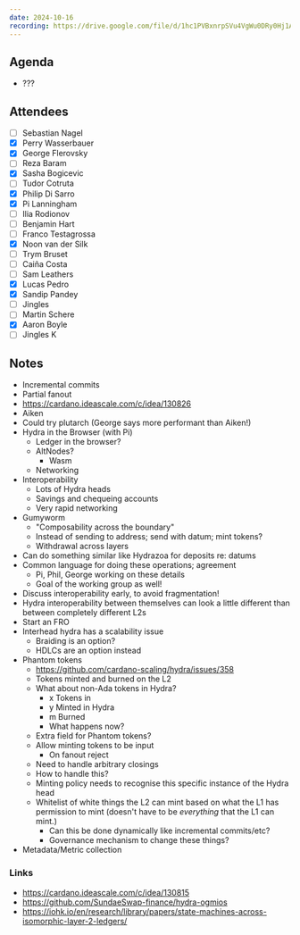 ```yaml
---
date: 2024-10-16
recording: https://drive.google.com/file/d/1hc1PVBxnrpSVu4VgWu0DRy0Hj1AT5J30/view?usp=sharing
---
```


## Agenda
- ???

## Attendees
  - [ ] Sebastian Nagel
  - [x] Perry Wasserbauer
  - [x] George Flerovsky
  - [ ] Reza Baram
  - [x] Sasha Bogicevic
  - [ ] Tudor Cotruta
  - [x] Philip Di Sarro
  - [x] Pi Lanningham
  - [ ] Ilia Rodionov
  - [ ] Benjamin Hart
  - [ ] Franco Testagrossa
  - [x] Noon van der Silk
  - [ ] Trym Bruset
  - [ ] Caiña Costa
  - [ ] Sam Leathers
  - [x] Lucas Pedro
  - [x] Sandip Pandey
  - [ ] Jingles
  - [ ] Martin Schere
  - [x] Aaron Boyle
  - [ ] Jingles K

## Notes

- Incremental commits
- Partial fanout
- <https://cardano.ideascale.com/c/idea/130826>
- Aiken
- Could try plutarch (George says more performant than Aiken!)
- Hydra in the Browser (with Pi)
  - Ledger in the browser?
  - AltNodes?
    - Wasm
  - Networking
- Interoperability
  - Lots of Hydra heads
  - Savings and chequeing accounts
  - Very rapid networking
- Gumyworm
  - "Composability across the boundary"
  - Instead of sending to address; send with datum;
    mint tokens?
  - Withdrawal across layers
- Can do something similar like Hydrazoa for deposits re: datums
- Common language for doing these operations; agreement
  - Pi, Phil, George working on these details
  - Goal of the working group as well!
- Discuss interoperability early, to avoid fragmentation!
- Hydra interoperability between themselves can look a little different than
  between completely different L2s
- Start an FRO
- Interhead hydra has a scalability issue
  - Braiding is an option?
  - HDLCs are an option instead
- Phantom tokens
  - <https://github.com/cardano-scaling/hydra/issues/358>
  - Tokens minted and burned on the L2
  - What about non-Ada tokens in Hydra?
    - x Tokens in
    - y Minted in Hydra
    - m Burned
    - What happens now?
  - Extra field for Phantom tokens?
  - Allow minting tokens to be input
    - On fanout reject
  - Need to handle arbitrary closings
  - How to handle this?
  - Minting policy needs to recognise this specific instance of the Hydra head
  - Whitelist of white things the L2 can mint based on what the L1 has
    permission to mint (doesn't have to be _everything_ that the L1 can mint.)
    - Can this be done dynamically like incremental commits/etc?
    - Governance mechanism to change these things?
- Metadata/Metric collection

### Links

- <https://cardano.ideascale.com/c/idea/130815>
- <https://github.com/SundaeSwap-finance/hydra-ogmios>
- <https://iohk.io/en/research/library/papers/state-machines-across-isomorphic-layer-2-ledgers/>
